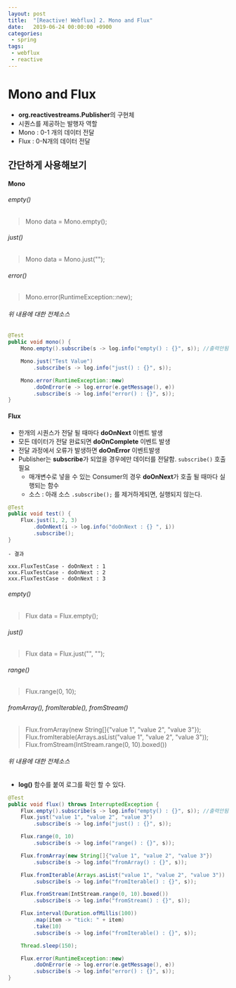 ```yaml
---
layout: post
title:  "[Reactive! Webflux] 2. Mono and Flux"
date:   2019-06-24 00:00:00 +0900
categories:
 - spring
tags: 
 - webflux
 - reactive
---
```

# Mono and Flux
- **org.reactivestreams.Publisher**의 구현체
- 시퀀스를 제공하는 발행자 역할
- Mono : 0-1 개의 데이터 전달
- Flux : 0-N개의 데이터 전달

## 간단하게 사용해보기

#### Mono

###### empty()
> Mono<String> data = Mono.empty();

###### just()
> Mono<String> data = Mono.just("");

###### error()
> Mono.error(RuntimeException::new);

###### 위 내용에 대한 전체소스
```java
@Test
public void mono() {
    Mono.empty().subscribe(s -> log.info("empty() : {}", s)); //출력안됨

    Mono.just("Test Value")
        .subscribe(s -> log.info("just() : {}", s));

    Mono.error(RuntimeException::new)
        .doOnError(e -> log.error(e.getMessage(), e))
        .subscribe(s -> log.info("error() : {}", s));
}
```

#### Flux
- 한개의 시퀀스가 전달 될 때마다 **doOnNext** 이벤트 발생
- 모든 데이터가 전달 완료되면 **doOnComplete** 이벤트 발생
- 전달 과정에서 오류가 발생하면 **doOnError** 이벤트발생
- Publisher는  **subscribe**가 되었을 경우에만 데이터를 전달함. `subscribe()` 호출 필요
    - 매개변수로 넣을 수 있는 Consumer의 경우 **doOnNext**가 호출 될 때마다 실행되는 함수
    - 소스 : 아래 소스  `.subscribe();` 를 제거하게되면, 실행되지 않는다.

```java
@Test
public void test() {
	Flux.just(1, 2, 3)
		.doOnNext(i -> log.info("doOnNext : {} ", i))
		.subscribe();
}
```
    - 결과
```
xxx.FluxTestCase - doOnNext : 1 
xxx.FluxTestCase - doOnNext : 2 
xxx.FluxTestCase - doOnNext : 3 
```

###### empty()
> Flux<String> data = Flux.empty();
###### just()
> Flux<String> data = Flux.just("", "");
###### range()
> Flux.range(0, 10);
###### fromArray(), fromIterable(), fromStream()
> Flux.fromArray(new String[]{"value 1", "value 2", "value 3"});
> Flux.fromIterable(Arrays.asList("value 1", "value 2", "value 3"));
> Flux.fromStream(IntStream.range(0, 10).boxed())

###### 위 내용에 대한 전체소스
- **log()** 함수를 붙여 로그를 확인 할 수 있다.

```java
@Test
public void flux() throws InterruptedException {
    Flux.empty().subscribe(s -> log.info("empty() : {}", s)); //출력안됨
    Flux.just("value 1", "value 2", "value 3")
        .subscribe(s -> log.info("just() : {}", s));

    Flux.range(0, 10)
        .subscribe(s -> log.info("range() : {}", s));

    Flux.fromArray(new String[]{"value 1", "value 2", "value 3"})
        .subscribe(s -> log.info("fromArray() : {}", s));

    Flux.fromIterable(Arrays.asList("value 1", "value 2", "value 3"))
        .subscribe(s -> log.info("fromIterable() : {}", s));

    Flux.fromStream(IntStream.range(0, 10).boxed())
        .subscribe(s -> log.info("fromStream() : {}", s));

    Flux.interval(Duration.ofMillis(100))
        .map(item -> "tick: " + item)
        .take(10)
        .subscribe(s -> log.info("fromIterable() : {}", s));

    Thread.sleep(150);

    Flux.error(RuntimeException::new)
        .doOnError(e -> log.error(e.getMessage(), e))
        .subscribe(s -> log.info("error() : {}", s));
}
```